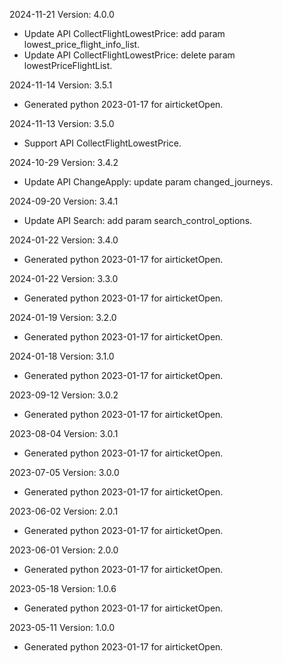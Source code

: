 2024-11-21 Version: 4.0.0
- Update API CollectFlightLowestPrice: add param lowest_price_flight_info_list.
- Update API CollectFlightLowestPrice: delete param lowestPriceFlightList.


2024-11-14 Version: 3.5.1
- Generated python 2023-01-17 for airticketOpen.

2024-11-13 Version: 3.5.0
- Support API CollectFlightLowestPrice.


2024-10-29 Version: 3.4.2
- Update API ChangeApply: update param changed_journeys.


2024-09-20 Version: 3.4.1
- Update API Search: add param search_control_options.


2024-01-22 Version: 3.4.0
- Generated python 2023-01-17 for airticketOpen.

2024-01-22 Version: 3.3.0
- Generated python 2023-01-17 for airticketOpen.

2024-01-19 Version: 3.2.0
- Generated python 2023-01-17 for airticketOpen.

2024-01-18 Version: 3.1.0
- Generated python 2023-01-17 for airticketOpen.

2023-09-12 Version: 3.0.2
- Generated python 2023-01-17 for airticketOpen.

2023-08-04 Version: 3.0.1
- Generated python 2023-01-17 for airticketOpen.

2023-07-05 Version: 3.0.0
- Generated python 2023-01-17 for airticketOpen.

2023-06-02 Version: 2.0.1
- Generated python 2023-01-17 for airticketOpen.

2023-06-01 Version: 2.0.0
- Generated python 2023-01-17 for airticketOpen.

2023-05-18 Version: 1.0.6
- Generated python 2023-01-17 for airticketOpen.

2023-05-11 Version: 1.0.0
- Generated python 2023-01-17 for airticketOpen.

